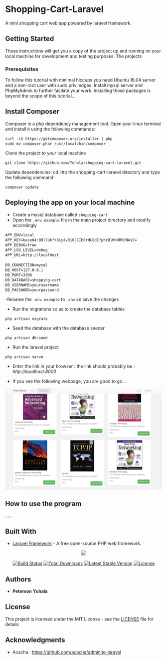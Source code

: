 # Shopping-Cart-Laravel
A mini shopping cart web app powered by laravel framework. 


## Getting Started

These instructions will get you a copy of the project up and running on your local machine for development and testing purposes. The projects 

### Prerequisites

To follow this tutorial with minimal hiccups you need Ubuntu 16.04 server and a non-root user with sudo priviledges. Install mysql server and PhpMyAdmin to further facilate your work. Installing those packages is beyond the scope of this tutorial...

## Install Composer 
Composer is a php dependency management tool. Open your linux terminal and install it using the following commands: 

```
curl -sS https://getcomposer.org/installer | php
sudo mv composer.phar /usr/local/bin/composer

```
Clone the project to your local machine

```
git clone https://github.com/Yuhala/shopping-cart-laravel.git

```
Update dependencies: cd into the shopping-cart-laravel directory and type the following command

```
composer update

```
## Deploying the app on your local machine 

- Create a mysql database called `shopping-cart`
- Open the `.env.example` file in the main project directory and modify accordingly

```
APP_ENV=local
APP_KEY=base64:B9llUkf+8LyJvR16JCIb8rHC8dIfpKrDlM+XRMJNAsE=
APP_DEBUG=true
APP_LOG_LEVEL=debug
APP_URL=http://localhost

DB_CONNECTION=mysql
DB_HOST=127.0.0.1
DB_PORT=3306
DB_DATABASE=shopping-cart
DB_USERNAME=yourusername
DB_PASSWORD=yourpassword

```
-Rename the `.env.example` to `.env` an save the changes
- Run the migrations so as to create the database tables
```
php artisan migrate

```
- Seed the database with the database seeder

```
php artisan db:seed

```
- Run the laravel project 

```
php artisan serve

```
- Enter the link in your browser : the link should probably be : _http://localhost:8000_

- If you see the following webpage, you are good to go...

![welcome-page](cart.png)

## How to use the program

.....

## Built With

* [Laravel Framework](https://laravel.com/) - A free open-source PHP web framework.
<p align="center"><img src="https://laravel.com/assets/img/components/logo-laravel.svg"></p>

<p align="center">
<a href="https://travis-ci.org/laravel/framework"><img src="https://travis-ci.org/laravel/framework.svg" alt="Build Status"></a>
<a href="https://packagist.org/packages/laravel/framework"><img src="https://poser.pugx.org/laravel/framework/d/total.svg" alt="Total Downloads"></a>
<a href="https://packagist.org/packages/laravel/framework"><img src="https://poser.pugx.org/laravel/framework/v/stable.svg" alt="Latest Stable Version"></a>
<a href="https://packagist.org/packages/laravel/framework"><img src="https://poser.pugx.org/laravel/framework/license.svg" alt="License"></a>
</p>


## Authors

* **Peterson Yuhala** 


## License

This project is licensed under the MIT License - see the [LICENSE](LICENSE) file for details

## Acknowledgments

* Acacha : https://github.com/acacha/adminlte-laravel 

